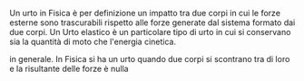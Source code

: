 Un urto in Fisica è per definizione un impatto tra due corpi in cui le forze esterne sono trascurabili rispetto alle forze generate dal sistema formato dai due corpi. Un Urto elastico è un particolare tipo di urto in cui si conservano sia la quantità di moto che l'energia cinetica.

in generale. In Fisica si ha un urto quando due corpi si scontrano tra di loro e la risultante delle forze è nulla